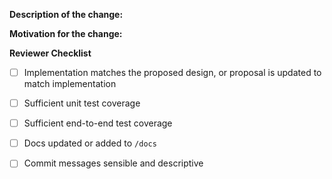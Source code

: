 <!--

Before making a PR, please read our contributing guidelines https://github.com/operator-framework/operator-lifecycle-manager/blob/master/CONTRIBUTING.md

Note: Make sure your branch is rebased to the latest upstream master.

-->

**Description of the change:**


**Motivation for the change:**

**Reviewer Checklist**
- [ ] Implementation matches the proposed design, or proposal is updated to match implementation
- [ ] Sufficient unit test coverage 
- [ ] Sufficient end-to-end test coverage
- [ ] Docs updated or added to `/docs` 
- [ ] Commit messages sensible and descriptive


<!--

Note: If this PR is fixing an issue make sure to add a note saying:
Closes #<ISSUE_NUMBER>

-->
